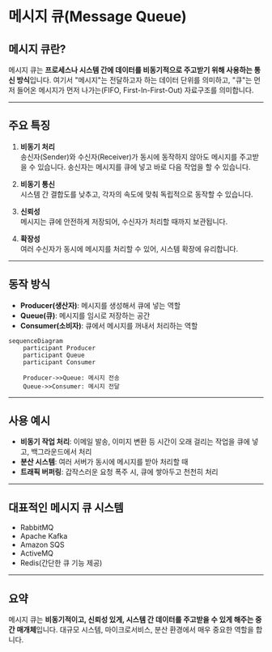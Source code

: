 # 메시지 큐(Message Queue)

## 메시지 큐란?
메시지 큐는 **프로세스나 시스템 간에 데이터를 비동기적으로 주고받기 위해 사용하는 통신 방식**입니다. 여기서 "메시지"는 전달하고자 하는 데이터 단위를 의미하고, "큐"는 먼저 들어온 메시지가 먼저 나가는(FIFO, First-In-First-Out) 자료구조를 의미합니다.

---

## 주요 특징

1. **비동기 처리**  
   송신자(Sender)와 수신자(Receiver)가 동시에 동작하지 않아도 메시지를 주고받을 수 있습니다. 송신자는 메시지를 큐에 넣고 바로 다음 작업을 할 수 있습니다.

2. **비동기 통신**  
   시스템 간 결합도를 낮추고, 각자의 속도에 맞춰 독립적으로 동작할 수 있습니다.

3. **신뢰성**  
   메시지는 큐에 안전하게 저장되어, 수신자가 처리할 때까지 보관됩니다.

4. **확장성**  
   여러 수신자가 동시에 메시지를 처리할 수 있어, 시스템 확장에 유리합니다.

---

## 동작 방식

- **Producer(생산자)**: 메시지를 생성해서 큐에 넣는 역할
- **Queue(큐)**: 메시지를 임시로 저장하는 공간
- **Consumer(소비자)**: 큐에서 메시지를 꺼내서 처리하는 역할

```mermaid
sequenceDiagram
    participant Producer
    participant Queue
    participant Consumer

    Producer->>Queue: 메시지 전송
    Queue->>Consumer: 메시지 전달
```

---

## 사용 예시

- **비동기 작업 처리**: 이메일 발송, 이미지 변환 등 시간이 오래 걸리는 작업을 큐에 넣고, 백그라운드에서 처리
- **분산 시스템**: 여러 서버가 동시에 메시지를 받아 처리할 때
- **트래픽 버퍼링**: 갑작스러운 요청 폭주 시, 큐에 쌓아두고 천천히 처리

---

## 대표적인 메시지 큐 시스템

- RabbitMQ
- Apache Kafka
- Amazon SQS
- ActiveMQ
- Redis(간단한 큐 기능 제공)

---

## 요약

메시지 큐는 **비동기적이고, 신뢰성 있게, 시스템 간 데이터를 주고받을 수 있게 해주는 중간 매개체**입니다. 대규모 시스템, 마이크로서비스, 분산 환경에서 매우 중요한 역할을 합니다. 